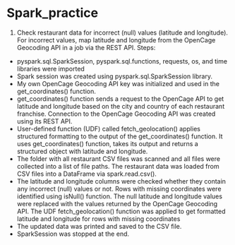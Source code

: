 # Spark_practice

1. Check restaurant data for incorrect (null) values (latitude and longitude). For incorrect values, map latitude and longitude from the OpenCage Geocoding API in a job via the REST API.
Steps:
- pyspark.sql.SparkSession, pyspark.sql.functions, requests, os, and time libraries were imported
- Spark session was created using pyspark.sql.SparkSession library.
- My own OpenCage Geocoding API key was initialized and used in the get_coordinates() function.
- get_coordinates() function sends a request to the OpenCage API to get latitude and longitude based on the city and country of each restaurant franchise. Connection to the OpenCage Geocoding API was created using its REST API.
- User-defined function (UDF) called fetch_geolocation() applies structured formatting to the output of the get_coordinates() function. It uses get_coordinates() function, takes its output and returns a structured object with latitude and longitude.
- The folder with all restaurant CSV files was scanned and all files were collected into a list of file paths. The restaurant data was loaded from CSV files into a DataFrame via spark.read.csv().
- The latitude and longitude columns were checked whether they contain any incorrect (null) values or not. Rows with missing coordinates were identified using isNull() function. The null latitude and longitude values were replaced with the values returned by the OpenCage Geocoding API. The UDF fetch_geolocation() function was applied to get formatted latitude and longitude for rows with missing coordinates
- The updated data was printed and saved to the CSV file.
- SparkSession was stopped at the end.

